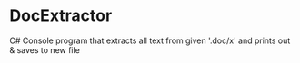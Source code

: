 # DocExtractor
C# Console program that extracts all text from given '.doc/x' and prints out &amp; saves to new file
